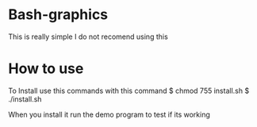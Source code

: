 # Bash-graphics
This is really simple I do not recomend using this

# How to use
To Install use this commands
with this command
$ chmod 755 install.sh
$ ./install.sh

When you install it run the demo program to test if its working
